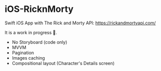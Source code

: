 # iOS-RicknMorty
Swift iOS App with The Rick and Morty API: https://rickandmortyapi.com/

It is a work in progress 🚧.

- No Storyboard (code only)
- MVVM
- Pagination
- Images caching
- Compositional layout (Character's Details screen)

